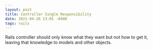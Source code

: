 ```yaml
---
layout: post
title: Controller Single Responsibility
date: 2021-04-26 13:01 -0400
tags: rails
---
```


Rails controller should only know what they want but not how to get it, leaving that knowledge to models and other objects.
